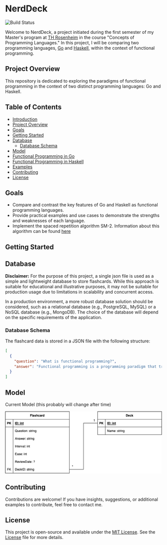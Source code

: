 # NerdDeck

![Build Status](https://github.com/maex0/nerddeck/actions/workflows/build.yml/badge.svg)

Welcome to NerdDeck, a project initiated during the first semester of my Master's program at [TH Rosenheim](https://www.th-rosenheim.de) in the course "Concepts of Programming Languages." In this project, I will be comparing two programming languages, [Go](https://go.dev) and [Haskell](https://www.haskell.org), within the context of functional programming.

## Project Overview

This repository is dedicated to exploring the paradigms of functional programming in the context of two distinct programming languages: Go and Haskell.

## Table of Contents

- [Introduction](#nerddeck)
- [Project Overview](#project-overview)
- [Goals](#goals)
- [Getting Started](#getting-started)
- [Database](#database)
  - [Database Schema](#database-schema)
- [Model](#Model)
- [Functional Programming in Go](#functional-programming-in-go)
- [Functional Programming in Haskell](#functional-programming-in-haskell)
- [Examples](#examples)
- [Contributing](#contributing)
- [License](#license)

## Goals

- Compare and contrast the key features of Go and Haskell as functional programming languages.
- Provide practical examples and use cases to demonstrate the strengths and weaknesses of each language.
- Implement the spaced repetition algorithm SM-2. Information about this algorithm can be found [here](https://www.supermemo.com/en/blog/application-of-a-computer-to-improve-the-results-obtained-in-working-with-the-supermemo-method)

## Getting Started

## Database

**Disclaimer:** For the purpose of this project, a single json file is used as a simple and lightweight database to store flashcards. While this approach is suitable for educational and illustrative purposes, it may not be suitable for production usage due to limitations in scalability and concurrent access.

In a production environment, a more robust database solution should be considered, such as a relational database (e.g., PostgreSQL, MySQL) or a NoSQL database (e.g., MongoDB). The choice of the database will depend on the specific requirements of the application.

### Database Schema

The flashcard data is stored in a JSON file with the following structure:

```json
[
  {
    "question": "What is functional programming?",
    "answer": "Functional programming is a programming paradigm that treats computation as the evaluation of mathematical functions and avoids changing-state and mutable data."
  }
]
```

## Model

Current Model (this probably will change after time)

![Nerddeck model](NerddeckModel.png)

## Contributing

Contributions are welcome! If you have insights, suggestions, or additional examples to contribute, feel free to contact me.

## License

This project is open-source and available under the [MIT License](LICENSE). See the [License](LICENSE) file for more details.
